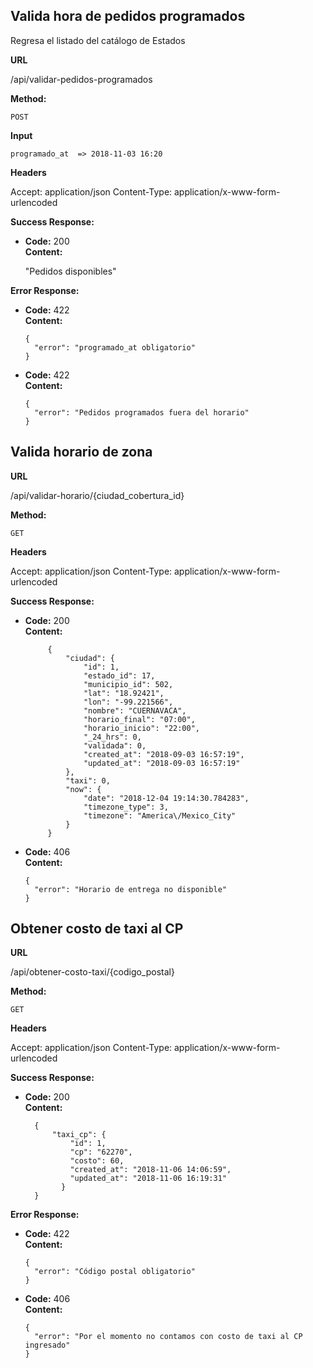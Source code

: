 
## Valida hora de pedidos programados
Regresa el listado del catálogo de Estados

 **URL**

  /api/validar-pedidos-programados

 **Method:**

  `POST`


**Input**


    programado_at  => 2018-11-03 16:20



 **Headers**

   Accept: application/json
   Content-Type: application/x-www-form-urlencoded



**Success Response:**

* **Code:** 200 <br />
  **Content:**


    "Pedidos disponibles"



**Error Response:**

* **Code:** 422 <br />
  **Content:**


      {
        "error": "programado_at obligatorio"
      }


* **Code:** 422 <br />
  **Content:**


      {
      	"error": "Pedidos programados fuera del horario"
      }


## Valida horario de zona

 **URL**

  /api/validar-horario/{ciudad_cobertura_id}

 **Method:**

  `GET`


 **Headers**

   Accept: application/json
   Content-Type: application/x-www-form-urlencoded



**Success Response:**

* **Code:** 200 <br />
  **Content:**


           {
               "ciudad": {
                   "id": 1,
                   "estado_id": 17,
                   "municipio_id": 502,
                   "lat": "18.92421",
                   "lon": "-99.221566",
                   "nombre": "CUERNAVACA",
                   "horario_final": "07:00",
                   "horario_inicio": "22:00",
                   "_24_hrs": 0,
                   "validada": 0,
                   "created_at": "2018-09-03 16:57:19",
                   "updated_at": "2018-09-03 16:57:19"
               },
               "taxi": 0,
               "now": {
                   "date": "2018-12-04 19:14:30.784283",
                   "timezone_type": 3,
                   "timezone": "America\/Mexico_City"
               }
           }


* **Code:** 406 <br />
  **Content:**


      {
      	"error": "Horario de entrega no disponible"
      }


## Obtener costo de taxi al CP

 **URL**

  /api/obtener-costo-taxi/{codigo_postal}

 **Method:**

  `GET`


 **Headers**

   Accept: application/json
   Content-Type: application/x-www-form-urlencoded



**Success Response:**

* **Code:** 200 <br />
  **Content:**


        {
            "taxi_cp": {
                "id": 1,
                "cp": "62270",
                "costo": 60,
                "created_at": "2018-11-06 14:06:59",
                "updated_at": "2018-11-06 16:19:31"
              }
        }


**Error Response:**

* **Code:** 422 <br />
  **Content:**


      {
        "error": "Código postal obligatorio"
      }
      
* **Code:** 406 <br />
  **Content:**


      {
      	"error": "Por el momento no contamos con costo de taxi al CP ingresado"
      }
